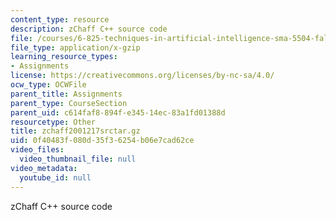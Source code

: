 ```yaml
---
content_type: resource
description: zChaff C++ source code
file: /courses/6-825-techniques-in-artificial-intelligence-sma-5504-fall-2002/0f40483f080d35f36254b06e7cad62ce_zchaff2001217srctar.gz
file_type: application/x-gzip
learning_resource_types:
- Assignments
license: https://creativecommons.org/licenses/by-nc-sa/4.0/
ocw_type: OCWFile
parent_title: Assignments
parent_type: CourseSection
parent_uid: c614faf8-894f-e345-14ec-83a1fd01388d
resourcetype: Other
title: zchaff2001217srctar.gz
uid: 0f40483f-080d-35f3-6254-b06e7cad62ce
video_files:
  video_thumbnail_file: null
video_metadata:
  youtube_id: null
---
```

zChaff C++ source code